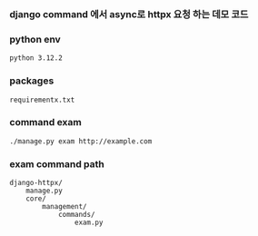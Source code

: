 ### django command 에서 async로 httpx 요청 하는 데모 코드

### python env
```angular2html
python 3.12.2
```

### packages
```angular2html
requirementx.txt
```

### command exam
```angular2html
./manage.py exam http://example.com
```

### exam command path
```
django-httpx/
    manage.py
    core/
        management/
            commands/
                exam.py
```
